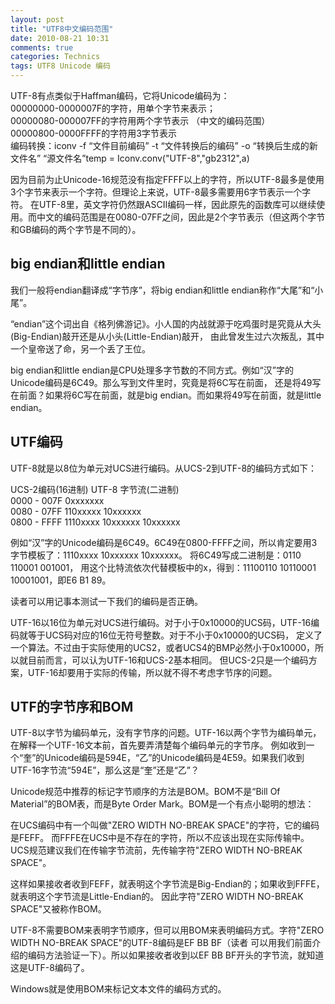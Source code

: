 ```yaml
---
layout: post
title: "UTF8中文编码范围"
date: 2010-08-21 10:31
comments: true
categories: Technics
tags: UTF8 Unicode 编码
---
```

<p>UTF-8有点类似于Haffman编码，它将Unicode编码为： </br>
00000000-0000007F的字符，用单个字节来表示； </br>
00000080-000007FF的字符用两个字节表示 （中文的编码范围） </br>
00000800-0000FFFF的字符用3字节表示</br>
编码转换：iconv -f “文件目前编码” -t “文件转换后的编码” -o “转换后生成的新文件名” “源文件名”temp = Iconv.conv("UTF-8","gb2312",a) </p>

<p>因为目前为止Unicode-16规范没有指定FFFF以上的字符，所以UTF-8最多是使用3个字节来表示一个字符。但理论上来说，UTF-8最多需要用6字节表示一个字符。 
在UTF-8里，英文字符仍然跟ASCII编码一样，因此原先的函数库可以继续使用。而中文的编码范围是在0080-07FF之间，因此是2个字节表示（但这两个字节
和GB编码的两个字节是不同的）。 </p>
<!--more-->
<h2>big endian和little endian</h2>
<p>我们一般将endian翻译成“字节序”，将big endian和little endian称作“大尾”和“小尾”。</p>

<p>“endian”这个词出自《格列佛游记》。小人国的内战就源于吃鸡蛋时是究竟从大头(Big-Endian)敲开还是从小头(Little-Endian)敲开，
由此曾发生过六次叛乱，其中一个皇帝送了命，另一个丢了王位。</p>

<p>big endian和little endian是CPU处理多字节数的不同方式。例如“汉”字的Unicode编码是6C49。那么写到文件里时，究竟是将6C写在前面，
还是将49写在前面？如果将6C写在前面，就是big endian。而如果将49写在前面，就是little endian。</p>

<h2>UTF编码</h2>
<p>UTF-8就是以8位为单元对UCS进行编码。从UCS-2到UTF-8的编码方式如下：</br>

UCS-2编码(16进制) UTF-8 字节流(二进制)</br>
0000 - 007F 0xxxxxxx</br>
0080 - 07FF 110xxxxx 10xxxxxx</br>
0800 - FFFF 1110xxxx 10xxxxxx 10xxxxxx </p>

<p>例如“汉”字的Unicode编码是6C49。6C49在0800-FFFF之间，所以肯定要用3字节模板了：1110xxxx 10xxxxxx 10xxxxxx。
将6C49写成二进制是：0110 110001 001001， 用这个比特流依次代替模板中的x，得到：11100110 10110001 10001001，即E6 B1 89。</p>

<p>读者可以用记事本测试一下我们的编码是否正确。</p>

<p>UTF-16以16位为单元对UCS进行编码。对于小于0x10000的UCS码，UTF-16编码就等于UCS码对应的16位无符号整数。对于不小于0x10000的UCS码，
定义了一个算法。不过由于实际使用的UCS2，或者UCS4的BMP必然小于0x10000，所以就目前而言，可以认为UTF-16和UCS-2基本相同。
但UCS-2只是一个编码方案，UTF-16却要用于实际的传输，所以就不得不考虑字节序的问题。</p>

<h2>UTF的字节序和BOM</h2>
<p>UTF-8以字节为编码单元，没有字节序的问题。UTF-16以两个字节为编码单元，在解释一个UTF-16文本前，首先要弄清楚每个编码单元的字节序。
例如收到一个“奎”的Unicode编码是594E，“乙”的Unicode编码是4E59。如果我们收到UTF-16字节流“594E”，那么这是“奎”还是“乙”？</p>

<p>Unicode规范中推荐的标记字节顺序的方法是BOM。BOM不是“Bill Of Material”的BOM表，而是Byte Order Mark。BOM是一个有点小聪明的想法：</br>

在UCS编码中有一个叫做"ZERO WIDTH NO-BREAK SPACE"的字符，它的编码是FEFF。
而FFFE在UCS中是不存在的字符，所以不应该出现在实际传输中。</br>
UCS规范建议我们在传输字节流前，先传输字符"ZERO WIDTH NO-BREAK SPACE"。</p>

<p>这样如果接收者收到FEFF，就表明这个字节流是Big-Endian的；如果收到FFFE，就表明这个字节流是Little-Endian的。
因此字符"ZERO WIDTH NO-BREAK SPACE"又被称作BOM。</p>

<p>UTF-8不需要BOM来表明字节顺序，但可以用BOM来表明编码方式。字符"ZERO WIDTH NO-BREAK SPACE"的UTF-8编码是EF BB BF（读者
可以用我们前面介绍的编码方法验证一下）。所以如果接收者收到以EF BB BF开头的字节流，就知道这是UTF-8编码了。</p>

<p>Windows就是使用BOM来标记文本文件的编码方式的。</p>

